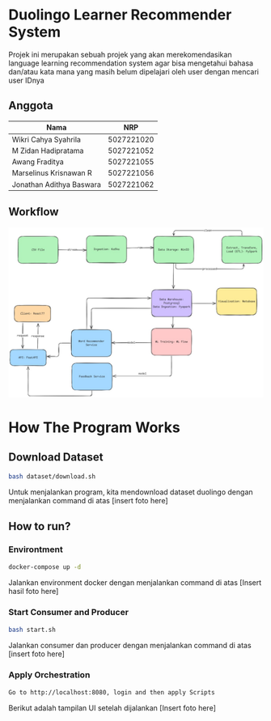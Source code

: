 # Duolingo Learner Recommender System
Projek ini merupakan sebuah projek yang akan merekomendasikan language learning recommendation system agar bisa mengetahui bahasa dan/atau kata mana yang masih belum dipelajari oleh user dengan mencari user IDnya

## Anggota
| Nama       | NRP         | 
|------------|-------------|
| Wikri Cahya Syahrila  | 5027221020  |
| M Zidan Hadipratama     | 5027221052  |
| Awang Fraditya | 5027221055  |
| Marselinus Krisnawan R  | 5027221056  |
| Jonathan Adithya Baswara   | 5027221062  |


## Workflow
![workflow](Docummentation\Workflow.jpg)

# How The Program Works
## Download Dataset

```sh
bash dataset/download.sh
```
Untuk menjalankan program, kita mendownload dataset duolingo dengan menjalankan command di atas
[insert foto here]

## How to run?

### **Environtment**
```sh
docker-compose up -d
```
Jalankan environment docker dengan menjalankan command di atas
[Insert hasil foto here]

### **Start Consumer and Producer**
```sh
bash start.sh
```
Jalankan consumer dan producer dengan menjalankan command di atas
[insert foto here]

### **Apply Orchestration**
```sh
Go to http://localhost:8080, login and then apply Scripts
```
Berikut adalah tampilan UI setelah dijalankan
[Insert foto here]